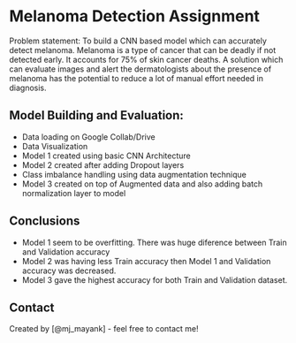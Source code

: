 # Melanoma Detection Assignment
Problem statement: To build a CNN based model which can accurately detect melanoma. Melanoma is a type of cancer that can be deadly if not detected early. It accounts for 75% of skin cancer deaths. A solution which can evaluate images and alert the dermatologists about the presence of melanoma has the potential to reduce a lot of manual effort needed in diagnosis.

<!-- You can include any other section that is pertinent to your problem -->

## Model Building and Evaluation:
- Data loading on Google Collab/Drive
- Data Visualization
- Model 1 created using basic CNN Architecture
- Model 2 created after adding Dropout layers
- Class imbalance handling using data augmentation technique
- Model 3 created on top of Augmented data and also adding batch normalization layer to model

<!-- You don't have to answer all the questions - just the ones relevant to your project. -->

## Conclusions
- Model 1 seem to be overfitting. There was huge diference between Train and Validation accuracy
- Model 2 was having less Train accuracy then Model 1 and Validation accuracy was decreased.
- Model 3 gave the highest accuracy for both Train and Validation dataset.

<!-- You don't have to answer all the questions - just the ones relevant to your project. -->

<!-- As the libraries versions keep on changing, it is recommended to mention the version of library used in this project -->

## Contact
Created by [@mj_mayank] - feel free to contact me!


<!-- Optional -->
<!-- ## License -->
<!-- This project is open source and available under the [... License](). -->

<!-- You don't have to include all sections - just the one's relevant to your project -->
